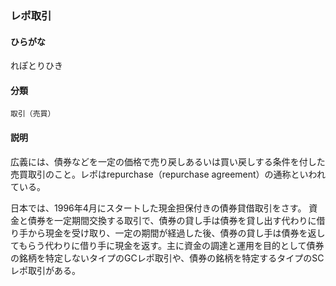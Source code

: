 <div style="display:none;">

## [あ行](securities-terms?id=あ行)
## [か行](securities-terms?id=か行)
## [さ行](securities-terms?id=さ行)
## [た行](securities-terms?id=た行)
## [な行](securities-terms?id=な行)
## [は行](securities-terms?id=は行)
## [ま行](securities-terms?id=ま行)
## [や行](securities-terms?id=や行)
## [ら行](securities-terms?id=ら行)

</div>

### レポ取引

#### ひらがな

れぽとりひき

#### 分類

`取引（売買）`

#### 説明

広義には、債券などを一定の価格で売り戻しあるいは買い戻しする条件を付した売買取引のこと。レポはrepurchase（repurchase agreement）の通称といわれている。
 
日本では、1996年4月にスタートした現金担保付きの債券貸借取引をさす。 資金と債券を一定期間交換する取引で、債券の貸し手は債券を貸し出す代わりに借り手から現金を受け取り、一定の期間が経過した後、債券の貸し手は債券を返してもらう代わりに借り手に現金を返す。主に資金の調達と運用を目的として債券の銘柄を特定しないタイプのGCレポ取引や、債券の銘柄を特定するタイプのSCレポ取引がある。

<div style="display:none;">

## [わ行](securities-terms?id=わ行)
## [英数字・記号](securities-terms?id=英数字・記号)

</div>

